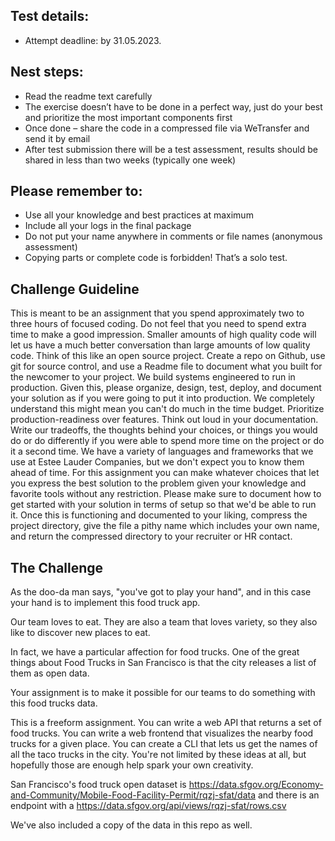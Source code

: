 ## Test details:

 * Attempt deadline: by 31.05.2023.

## Nest steps:

 * Read the readme text carefully
 * The exercise doesn’t have to be done in a perfect way, just do your best and prioritize the most important components first
 * Once done – share the code in a compressed file via WeTransfer and send it by email
 * After test submission there will be a test assessment, results should be shared in less than two weeks (typically one week)

## Please remember to:

 * Use all your knowledge and best practices at maximum
 * Include all your logs in the final package
 * Do not put your name anywhere in comments or file names (anonymous assessment)
 * Copying parts or complete code is forbidden! That’s a solo test.

## Challenge Guideline

This is meant to be an assignment that you spend approximately two to three hours of focused coding. Do not feel that you need to spend extra time to make a good impression.  Smaller amounts of high quality code will let us have a much better conversation than large amounts of low quality code.
Think of this like an open source project. Create a repo on Github, use git for source control, and use a Readme file to document what you built for the newcomer to your project.
We build systems engineered to run in production. Given this, please organize, design, test, deploy, and document your solution as if you were going to put it into production. We completely understand this might mean you can't do much in the time budget. Prioritize production-readiness over features.
Think out loud in your documentation. Write our tradeoffs, the thoughts behind your choices, or things you would do or do differently if you were able to spend more time on the project or do it a second time.
We have a variety of languages and frameworks that we use at Estee Lauder Companies, but we don't expect you to know them ahead of time. For this assignment you can make whatever choices that let you express the best solution to the problem given your knowledge and favorite tools without any restriction. Please make sure to document how to get started with your solution in terms of setup so that we'd be able to run it.
Once this is functioning and documented to your liking, compress the project directory, give the file a pithy name which includes your own name, and return the compressed directory to your recruiter or HR contact.
 

## The Challenge

As the doo-da man says, "you've got to play your hand", and in this case your hand is to implement this food truck app.

Our team loves to eat. They are also a team that loves variety, so they also like to discover new places to eat.

In fact, we have a particular affection for food trucks. One of the great things about Food Trucks in San Francisco is that the city releases a list of them as open data.

Your assignment is to make it possible for our teams to do something with this food trucks data.

This is a freeform assignment. You can write a web API that returns a set of food trucks. You can write a web frontend that visualizes the nearby food trucks for a given place. You can create a CLI that lets us get the names of all the taco trucks in the city. You're not limited by these ideas at all, but hopefully those are enough help spark your own creativity.

San Francisco's food truck open dataset is https://data.sfgov.org/Economy-and-Community/Mobile-Food-Facility-Permit/rqzj-sfat/data and there is an endpoint with a https://data.sfgov.org/api/views/rqzj-sfat/rows.csv

We've also included a copy of the data in this repo as well.
